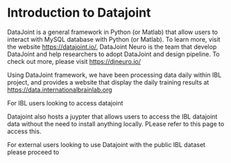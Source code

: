# Introduction to Datajoint

DataJoint is a general framework in Python (or Matlab) that allow users to interact with MySQL database with Python 
(or Matlab). To learn more, visit the website https://datajoint.io/, DataJoint Neuro is the team that develop DataJoint 
and help researchers to adopt DataJoint and design pipeline. To check out more, please visit https://djneuro.io/

Using DataJoint framework, we have been processing data daily within IBL project, and provides a website that display 
the daily training results at https://data.internationalbrainlab.org

For IBL users looking to access datajoint 

Datajoint also hosts a juypter that allows users to access the IBL datajoint data without the need to install anything 
locally. PLease refer to this page to access this.

For external users looking to use Datajoint with the public IBL dataset please proceed to 